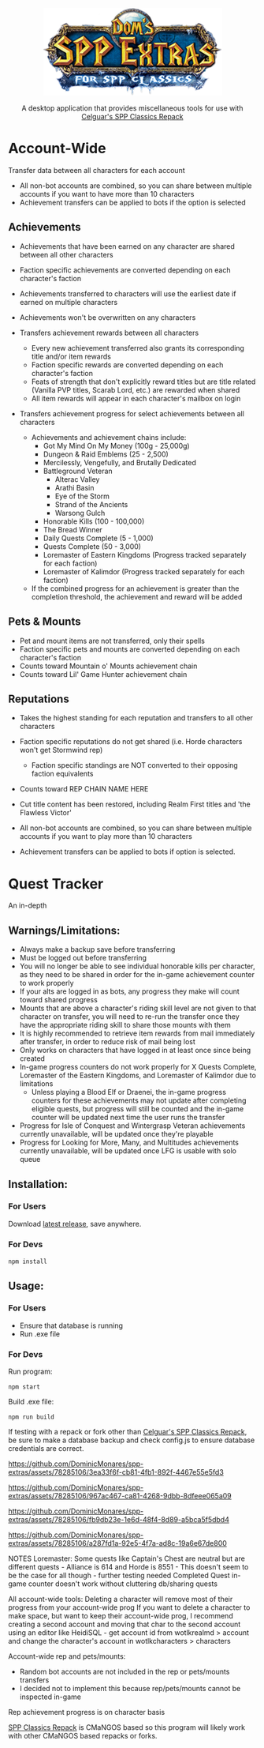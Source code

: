 <div align="center">
  <img
    src="https://github.com/DominicMonares/spp-extras/blob/main/assets/logos/main.png"
    width="363"
    height="177"
  />
  <p>
    A desktop application that provides miscellaneous tools for use with
    <a href="https://github.com/celguar/spp-classics-cmangos">
      Celguar's SPP Classics Repack
    </a>
  </p>
</div>

# Account-Wide
Transfer data between all characters for each account
  - All non-bot accounts are combined, so you can share between multiple accounts if you want to have more than 10 characters
  - Achievement transfers can be applied to bots if the option is selected

## Achievements
  - Achievements that have been earned on any character are shared between all other characters
  - Faction specific achievements are converted depending on each character's faction
  - Achievements transferred to characters will use the earliest date if earned on multiple characters
  - Achievements won't be overwritten on any characters

- Transfers achievement rewards between all characters
  - Every new achievement transferred also grants its corresponding title and/or item rewards
  - Faction specific rewards are converted depending on each character's faction
  - Feats of strength that don't explicitly reward titles but are title related (Vanilla PVP titles, Scarab Lord, etc.) are rewarded when shared
  - All item rewards will appear in each character's mailbox on login 

- Transfers achievement progress for select achievements between all characters
  - Achievements and achievement chains include:
    - Got My Mind On My Money (100g - 25,000g)
    - Dungeon & Raid Emblems (25 - 2,500)
    - Mercilessly, Vengefully, and Brutally Dedicated
    - Battleground Veteran
      - Alterac Valley
      - Arathi Basin
      - Eye of the Storm
      - Strand of the Ancients
      - Warsong Gulch
    - Honorable Kills (100 - 100,000)
    - The Bread Winner
    - Daily Quests Complete (5 - 1,000)
    - Quests Complete (50 - 3,000)
    - Loremaster of Eastern Kingdoms (Progress tracked separately for each faction)
    - Loremaster of Kalimdor (Progress tracked separately for each faction)
  - If the combined progress for an achievement is greater than the completion threshold, the achievement and reward will be added
  
## Pets & Mounts
  - Pet and mount items are not transferred, only their spells
  - Faction specific pets and mounts are converted depending on each character's faction
  - Counts toward Mountain o' Mounts achievement chain
  - Counts toward Lil' Game Hunter achievement chain

## Reputations
  - Takes the highest standing for each reputation and transfers to all other characters
  - Faction specific reputations do not get shared (i.e. Horde characters won't get Stormwind rep)
    - Faction specific standings are NOT converted to their opposing faction equivalents
  - Counts toward REP CHAIN NAME HERE
  
- Cut title content has been restored, including Realm First titles and 'the Flawless Victor'

- All non-bot accounts are combined, so you can share between multiple accounts if you want to play more than 10 characters
- Achievement transfers can be applied to bots if option is selected.

# Quest Tracker
An in-depth 


## Warnings/Limitations:
  - Always make a backup save before transferring
  - Must be logged out before transferring
  - You will no longer be able to see individual honorable kills per character, as they need to be shared in order for the in-game achievement counter to work properly
  - If your alts are logged in as bots, any progress they make will count toward shared progress
  - Mounts that are above a character's riding skill level are not given to that character on transfer, you will need to re-run the transfer once they have the appropriate riding skill to share those mounts with them
  - It is highly recommended to retrieve item rewards from mail immediately after transfer, in order to reduce risk of mail being lost
  - Only works on characters that have logged in at least once since being created
  - In-game progress counters do not work properly for X Quests Complete, Loremaster of the Eastern Kingdoms, and Loremaster of Kalimdor due to limitations
    - Unless playing a Blood Elf or Draenei, the in-game progress counters for these achievements may not update after completing eligible quests, but progress will still be counted and the in-game counter will be updated next time the user runs the transfer
  - Progress for Isle of Conquest and Wintergrasp Veteran achievements currently unavailable, will be updated once they're playable
  - Progress for Looking for More, Many, and Multitudes achievements currently unavailable, will be updated once LFG is usable with solo queue

## Installation:
### For Users
Download [latest release](https://github.com/akaClay/spp-achievements/releases), save anywhere.
  
### For Devs
```
npm install
```

## Usage:
### For Users
- Ensure that database is running
- Run .exe file
    
### For Devs
Run program:
```
npm start
```
  
Build .exe file:
```
npm run build
```

If testing with a repack or fork other than [Celguar's SPP Classics Repack](https://github.com/celguar/spp-classics-cmangos), be sure to make a database backup and check config.js to ensure database credentials are correct.


https://github.com/DominicMonares/spp-extras/assets/78285106/3ea33f6f-cb81-4fb1-892f-4467e55e5fd3



https://github.com/DominicMonares/spp-extras/assets/78285106/967ac467-ca81-4268-9dbb-8dfeee065a09



https://github.com/DominicMonares/spp-extras/assets/78285106/fb9db23e-1e6d-48f4-8d89-a5bca5f5dbd4



https://github.com/DominicMonares/spp-extras/assets/78285106/a287fd1a-92e5-4f7a-ad8c-19a6e67de800


NOTES
Loremaster:
  Some quests like Captain's Chest are neutral but are different quests
    - Alliance is 614 and Horde is 8551
    - This doesn't seem to be the case for all though - further testing needed
Completed Quest in-game counter doesn't work without cluttering db/sharing quests

All account-wide tools:
  Deleting a character will remove most of their progress from your account-wide prog
  If you want to delete a character to make space, but want to keep their account-wide prog,
  I recommend creating a second account and moving that char to the second account using an
  editor like HeidiSQL
    - get account id from wotlkrealmd > account and change the character's account in wotlkcharacters > characters

Account-wide rep and pets/mounts:
  - Random bot accounts are not included in the rep or pets/mounts transfers
  - I decided not to implement this because rep/pets/mounts cannot be inspected in-game

Rep achievement progress is on character basis

[SPP Classics Repack](https://github.com/celguar/spp-classics-cmangos) is CMaNGOS based so this program will likely work with other CMaNGOS based repacks or forks.
